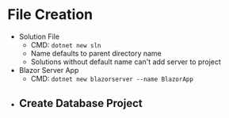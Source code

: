 
# File Creation

- Solution File
  - CMD: `dotnet new sln`
  - Name defaults to parent directory name
  - Solutions without default name can't add server to project
- Blazor Server App
  - CMD: `dotnet new blazorserver --name BlazorApp`
- Create Database Project
  - 